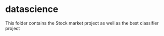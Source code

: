 # datascience

This folder contains the Stock market project as well as the best classifier project

